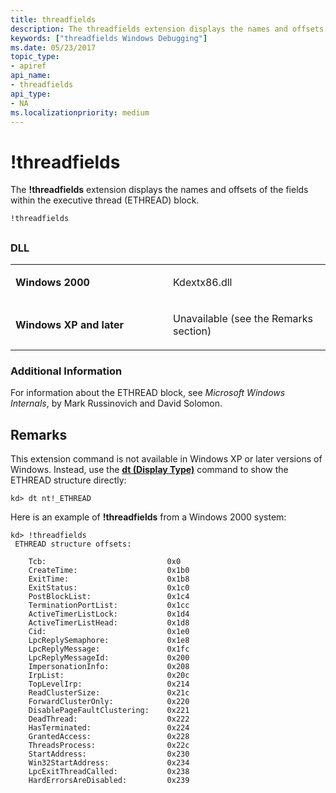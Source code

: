 ```yaml
---
title: threadfields
description: The threadfields extension displays the names and offsets of the fields within the executive thread (ETHREAD) block.
keywords: ["threadfields Windows Debugging"]
ms.date: 05/23/2017
topic_type:
- apiref
api_name:
- threadfields
api_type:
- NA
ms.localizationpriority: medium
---
```


# !threadfields


The **!threadfields** extension displays the names and offsets of the fields within the executive thread (ETHREAD) block.

```dbgcmd
!threadfields
```

## <span id="ddk__threadfields_dbg"></span><span id="DDK__THREADFIELDS_DBG"></span>


### <span id="DLL"></span><span id="dll"></span>DLL

<table>
<colgroup>
<col width="50%" />
<col width="50%" />
</colgroup>
<tbody>
<tr class="odd">
<td align="left"><p><strong>Windows 2000</strong></p></td>
<td align="left"><p>Kdextx86.dll</p></td>
</tr>
<tr class="even">
<td align="left"><p><strong>Windows XP and later</strong></p></td>
<td align="left"><p>Unavailable (see the Remarks section)</p></td>
</tr>
</tbody>
</table>

 

### <span id="Additional_Information"></span><span id="additional_information"></span><span id="ADDITIONAL_INFORMATION"></span>Additional Information

For information about the ETHREAD block, see *Microsoft Windows Internals*, by Mark Russinovich and David Solomon. 

## Remarks

This extension command is not available in Windows XP or later versions of Windows. Instead, use the [**dt (Display Type)**](dt--display-type-.md) command to show the ETHREAD structure directly:

```dbgcmd
kd> dt nt!_ETHREAD 
```

Here is an example of **!threadfields** from a Windows 2000 system:

```dbgcmd
kd> !threadfields
 ETHREAD structure offsets:

    Tcb:                           0x0
    CreateTime:                    0x1b0
    ExitTime:                      0x1b8
    ExitStatus:                    0x1c0
    PostBlockList:                 0x1c4
    TerminationPortList:           0x1cc
    ActiveTimerListLock:           0x1d4
    ActiveTimerListHead:           0x1d8
    Cid:                           0x1e0
    LpcReplySemaphore:             0x1e8
    LpcReplyMessage:               0x1fc
    LpcReplyMessageId:             0x200
    ImpersonationInfo:             0x208
    IrpList:                       0x20c
    TopLevelIrp:                   0x214
    ReadClusterSize:               0x21c
    ForwardClusterOnly:            0x220
    DisablePageFaultClustering:    0x221
    DeadThread:                    0x222
    HasTerminated:                 0x224
    GrantedAccess:                 0x228
    ThreadsProcess:                0x22c
    StartAddress:                  0x230
    Win32StartAddress:             0x234
    LpcExitThreadCalled:           0x238
    HardErrorsAreDisabled:         0x239
```

 

 





